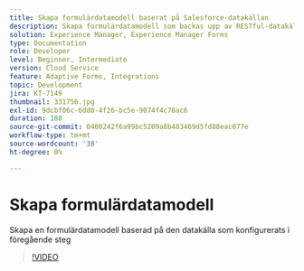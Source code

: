```yaml
---
title: Skapa formulärdatamodell baserat på Salesforce-datakällan
description: Skapa formulärdatamodell som backas upp av RESTful-datakälla
solution: Experience Manager, Experience Manager Forms
type: Documentation
role: Developer
level: Beginner, Intermediate
version: Cloud Service
feature: Adaptive Forms, Integrations
topic: Development
jira: KT-7149
thumbnail: 331756.jpg
exl-id: 9dcbf06c-6dd0-4f26-bc5e-9074f4c78ac6
duration: 188
source-git-commit: 0400242f6a99bc5209a8b483469d5fd88eac077e
workflow-type: tm+mt
source-wordcount: '38'
ht-degree: 0%

---
```


# Skapa formulärdatamodell

Skapa en formulärdatamodell baserad på den datakälla som konfigurerats i föregående steg

>[!VIDEO](https://video.tv.adobe.com/v/331756?quality=12&learn=on)
